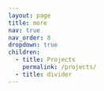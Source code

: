```yaml
---
layout: page
title: more
nav: true
nav_order: 8
dropdown: true
children:
  - title: Projects
    permalink: /projects/
  - title: divider
---
```

